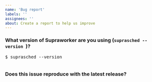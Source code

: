 ```yaml
---
name: 'Bug report'
labels: ''
assignees: ''
about: Create a report to help us improve
---
```



<!-- Please answer these questions before submitting your issue. Thanks! -->

### What version of Supraworker are you using (`suprasched --version `)?

<pre>
$ suprasched --version

</pre>

### Does this issue reproduce with the latest release?
